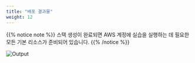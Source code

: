 ```yaml
---
title: "배포 결과물"
weight: 12
---
```


{{% notice note %}}
스택 생성이 완료되면 AWS 계정에 실습을 실행하는 데 필요한 모든 기본 리소스가 준비되어 있습니다. 
{{% /notice %}}

![Output](/images/setup/output.svg)